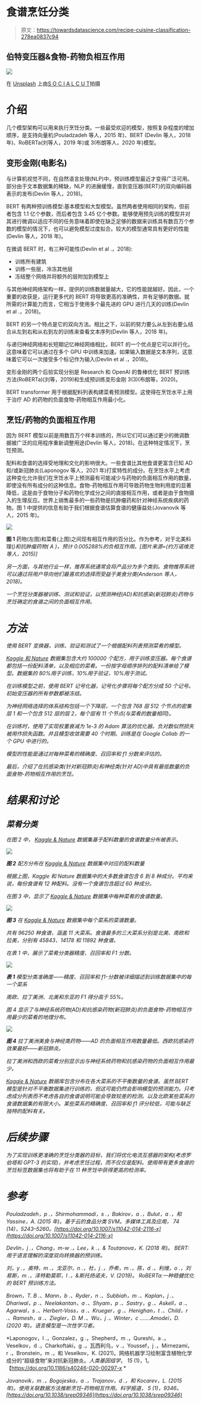 # 食谱烹饪分类

> 原文：<https://towardsdatascience.com/recipe-cuisine-classification-278ea0837c94>

## 伯特变压器&食物-药物负相互作用

![](img/c1e7572b793fbd5893aad3fc44872602.png)

在 [Unsplash](https://unsplash.com?utm_source=medium&utm_medium=referral) 上由[S O C I A L C U T](https://unsplash.com/@socialcut?utm_source=medium&utm_medium=referral)拍摄

# 介绍

几个模型架构可以用来执行烹饪分类。一些最受欢迎的模型，按照复杂程度的增加顺序，是支持向量机(Pouladzadeh 等人，2015 年)、BERT (Devlin 等人，2018 年)、RoBERTa(刘等人，2019 年)或 3(布朗等人，2020 年)模型。

## 变形金刚(电影名)

与计算机视觉不同，在自然语言处理(NLP)中，预训练模型最近才变得广泛可用。部分由于文本数据集的稀缺，NLP 的进展缓慢，直到变压器(BERT)的双向编码器表示的发布(Devlin 等人，2018)。

BERT 有两种预训练模型:基本模型和大型模型。虽然两者使用相同的架构，但前者包含 1.1 亿个参数，而后者包含 3.45 亿个参数。能够使用预先训练的模型并对其进行微调以适应不同的任务意味着即使在缺乏足够的数据来训练具有数百万个参数的模型的情况下，也可以避免模型过度拟合。较大的模型通常具有更好的性能(Devlin 等人，2018 年)。

在微调 BERT 时，有三种可能性(Devlin et al .，2018):

*   训练所有建筑
*   训练一些层，冷冻其他层
*   冻结整个网络并将额外的层附加到模型上

与其他神经网络架构一样，提供的训练数据量越大，它的性能就越好。因此，一个重要的收获是，运行更多代的 BERT 将导致更高的准确性，并有足够的数据。就所需的计算能力而言，它相当于使用多个最先进的 GPU 进行几天的训练(Devlin et al .，2018)。

BERT 的另一个特点是它的双向方法。相比之下，以前的努力要么从左到右要么结合从左到右和从右到左的训练来查看文本序列(Devlin 等人，2018 年)。

与递归神经网络和长短期记忆神经网络相比，BERT 的一个优点是它可以并行化。这意味着它可以通过在多个 GPU 中训练来加速。如果输入数据是文本序列，这意味着它可以一次接受多个标记作为输入(Devlin et al .，2018)。

变形金刚的两个后验实现分别是 Research 和 OpenAI 的鲁棒优化 BERT 预训练方法(RoBERTa)(刘等，2019)和生成预训练变形金刚 3(3)(布朗等，2020)。

BERT transformer 用于根据配料列表构建菜肴预测模型。这使得在烹饪水平上用于治疗 AD 的药物的负面食物-药物相互作用最小化。

## 烹饪/药物的负面相互作用

因为 BERT 模型以前是用数百万个样本训练的，所以它们可以通过更少的微调数据被广泛的应用程序重新调整用途(Devlin 等人，2018)。在这种特定情况下，烹饪预测。

配料和食谱的选择受地理和文化的影响很大。一些食谱比其他食谱更富含已知 AD 和/或新冠肺炎(Laponogov 等人，2021 年)打浆特性的成分。在烹饪水平上考虑这种变化允许我们在烹饪水平上预测最有可能减少与药物的负面相互作用的数量，即使没有所有成分的这种信息。食物-药物相互作用可导致药物生物利用度的显著降低，这是由于食物分子和药物化学成分之间的直接相互作用，或者是由于食物摄入的生理反应。世界上销售最多的一些药物是抗肿瘤药和针对神经系统疾病的药物。图 1 中提供的信息有助于我们根据食谱估算食谱的健康益处(Jovanovik 等人，2015 年)。

![](img/f273af065c55855876cbd1010a3a9a2f.png)

**图 1** 药物(左图)和菜肴(上图)之间现有相互作用的百分比。作为参考，对于北美料理(*)和抗肿瘤药物( *A* )，预计 0.005288%的负相互作用。[图片来源=(约万诺维克等人，2015)]*

*另一方面，与其他行业一样，推荐系统通常会将产品分为多个类别。食物推荐系统可以通过将用户导向他们最喜欢的选择而受益于美食分类(Anderson 等人，2018)。*

*一个烹饪分类器被训练、测试和验证，以预测神经(AD)和抗感染(新冠肺炎)药物与烹饪确定的食谱之间的负面相互作用。*

# *方法*

*使用 BERT 变换器，训练、验证和测试了一个根据配料列表预测菜肴的模型。*

*[Kaggle 和 Nature](https://raw.githubusercontent.com/warcraft12321/HyperFoods/master/data/kaggle_and_nature/kaggle_and_nature.csv) 数据集包含大约 100000 个配方，用于训练变压器。每个食谱都包括一份配料清单，以及相应的菜肴。一份按字母顺序排列的配料清单给了模型。数据集的 80%用于训练，10%用于验证，10%用于测试。*

*在训练模型之前，使用 BERT 记号化器，记号化步骤将每个配方分成 50 个记号。初始变压器的所有参数都被冻结。*

*为神经网络选择的体系结构包括一个下降层，一个包含 768 层 512 个节点的密集层 1 和一个包含 512 层的层 2，每个层有 11 个节点(与菜肴的数量相同)。*

*在训练时，使用了实现权重衰减为 1e-3 的 Adam 算法的优化器。负对数似然损失被用作损失函数。并且模型收敛需要 40 个时期。训练是在 Google Collab 的一个 GPU 中进行的。*

*模型的性能是通过对每种菜肴的精确度、召回率和 f1 分数来评估的。*

*最后，介绍了在抗感染类(针对新冠肺炎)和神经类(针对 AD)中具有最低数量的负面食物-药物相互作用的烹饪。*

# *结果和讨论*

## *菜肴分类*

*在图 2 中， [Kaggle & Nature](https://raw.githubusercontent.com/warcraft12321/HyperFoods/master/data/kaggle_and_nature/kaggle_and_nature.csv) 数据集基于配料数量的食谱数量分布被表示。*

*![](img/8e69f011a43d6f71f3a8f7055cdf484b.png)*

***图 2** 配方分布在 [Kaggle & Nature](https://raw.githubusercontent.com/warcraft12321/HyperFoods/master/data/kaggle_and_nature/kaggle_and_nature.csv) 数据集中对应的配料数量*

*根据上图，Kaggle 和 Nature 数据集中的大多数食谱包含 6 到 8 种成分。平均来说，每份食谱有 12 种配料。没有一个食谱包含超过 60 种成分。*

*在图 3 中，显示了 [Kaggle & Nature](https://raw.githubusercontent.com/warcraft12321/HyperFoods/master/data/kaggle_and_nature/kaggle_and_nature.csv) 数据集中每种菜肴的食谱数量。*

*![](img/659ed3abfa946e2544ac608a6dbe0f63.png)*

***图 3** 在 [Kaggle & Nature](https://raw.githubusercontent.com/warcraft12321/HyperFoods/master/data/kaggle_and_nature/kaggle_and_nature.csv) 数据集中每个菜系的菜谱数量。*

*共有 96250 种食谱，涵盖 11 大菜系。食谱最多的三大菜系分别是北美、南欧和拉美，分别有 45843、14178 和 11892 种食谱。*

*在表 1 中，展示了菜肴分类器精度、召回率和 F1 分数。*

*![](img/2bc3f708f14415dcffece30b3427a9b5.png)*

***表 1** 模型分类准确度——精度、召回率和 f1-分数被详细描述到训练数据集中的每一个菜系*

*南欧、拉丁美洲、北美和东亚的 F1 得分高于 55%。*

*图 4 显示了与神经系统药物(AD)和抗感染药物(新冠肺炎)的负面食物-药物相互作用最少的菜肴的地理分布。*

*![](img/969f4f52a0fe80ddb8b6937f4b227aaa.png)*

***图 4** 拉丁美洲美食与神经类药物——AD 的负面相互作用数量最低。西欧抗感染药效果最好——新冠肺炎。*

*拉丁美洲和西欧的菜肴分别显示出与神经系统药物和抗感染药物的负面相互作用最少。*

*[Kaggle & Nature](https://raw.githubusercontent.com/warcraft12321/HyperFoods/master/data/kaggle_and_nature/kaggle_and_nature.csv) 数据库包含分布在各大菜系的不平衡数量的食谱。虽然 BERT 模型是针对不平衡数据集进行训练的，但这可能仍然会影响模型的预测能力。只考虑成分列表而不考虑各自的食谱说明可能会导致较差的检测。以及北欧某些菜系的食谱数据集的有限大小。某些菜系的精确度、召回率和 f1 评分较低，可能与缺乏独特的配料有关。*

# *后续步骤*

*为了实现训练更准确的烹饪分类器的目标，我们将优化电流互感器的架构(考虑罗伯塔和 GPT-3 的实现)，并考虑烹饪过程，而不仅仅是配料。使用带有更多食谱的烹饪标签数据集也将有助于在 11 种烹饪中获得更高的检测率。*

# *参考*

*Pouladzadeh，p .，Shirmohammadi，s .，Bakirov，a .，Bulut，a .，和 Yassine，A. (2015 年)。基于云的食品分类 SVM。*多媒体工具及应用*， *74* (14)，5243–5260。[https://doi.org/10.1007/s11042-014-2116-x](https://doi.org/10.1007/s11042-014-2116-x)*

*Devlin，j .，Chang，m-w .，Lee，k .，& Toutanova，K. (2018 年)。 *BERT:用于语言理解的深度双向转换器的预训练*。*

*刘，y .，奥特，m .，戈亚尔，n .，杜，j .，乔希，m .，陈，d .，利维，o .，刘易斯，m .，泽特勒莫耶，l .，&斯托扬诺夫，V. (2019)。 *RoBERTa:一种稳健优化的 BERT 预训练方法*。*

*Brown，T. B .、Mann，b .、Ryder，n .、Subbiah，m .、Kaplan，j .、Dhariwal，p .、Neelakantan，a .、Shyam，p .、Sastry，g .、Askell，a .、Agarwal，s .、Herbert-Voss，a .、Krueger，g .、Henighan，t .、Child，r .、Ramesh，a .、Ziegler，D. M .、Wu，j .、Winter，c .……Amodei，D. (2020 年)。*语言模型是一次性学习者*。*

*Laponogov，I .，Gonzalez，g .，Shepherd，m .，Qureshi，a .，Veselkov，d .，Charkoftaki，g .，瓦西利乌，v .，Youssef，j .，Mirnezami，r .，Bronstein，m .，和 Veselkov，K. (2021)。网络机器学习绘制富含植物化学成分的“超级食物”来对抗新冠肺炎。*人类基因组学*， *15* (1)，1。【https://doi.org/10.1186/s40246-020-00297-x *

*Jovanovik，m .，Bogojeska，a .，Trajanov，d .，和 Kocarev，L. (2015 年)。使用关联数据方法推断烹饪-药物相互作用。*科学报道*， *5* (1)，9346。[https://doi.org/10.1038/srep09346](https://doi.org/10.1038/srep09346)*